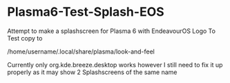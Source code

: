 # Plasma6-Test-Splash-EOS
Attempt to make a splashscreen for Plasma 6 with EndeavourOS Logo
To Test copy to 
  
  /home/username/.local/share/plasma/look-and-feel

Currently only org.kde.breeze.desktop works however I still need to fix it up properly as it may show 2 Splashscreens of the same name

